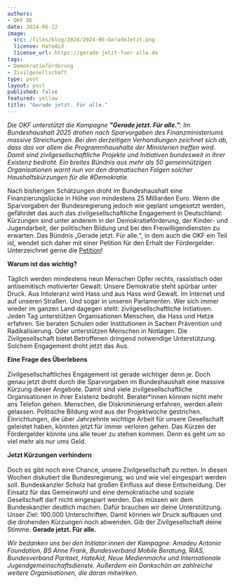 ```yaml
---
authors: 
- OKF DE
date: 2024-06-12
image: 
  src: /files/blog/2024/2024-06-GeradeJetzt.png
  license: HateAid
  license_url: https://gerade-jetzt-fuer-alle.de
tags:
- Demokratieförderung
- Zivilgesellschaft
type: post
layout: post
published: false
featured: yellow
title: "Gerade jetzt. Für alle."
---
```


*Die OKF unterstützt die Kampagne **"Gerade jetzt. Für alle."**: Im Bundeshaushalt 2025 drohen nach Sparvorgaben des Finanzministeriums massive Streichungen. Bei den derzeitigen Verhandlungen zeichnet sich ab, dass das vor allem die Programmhaushalte der Ministerien treffen wird. Damit sind zivilgesellschaftliche Projekte und Initiativen bundesweit in ihrer Existenz bedroht. Ein breites Bündnis aus mehr als 50 gemeinnützigen Organisationen warnt nun vor den dramatischen Folgen solcher Haushaltskürzungen für die #Demokratie.*

Nach bisherigen Schätzungen droht im Bundeshaushalt eine Finanzierungslücke in Höhe von mindestens 25 Milliarden Euro. Wenn die Sparvorgaben der Bundesregierung jedoch wie geplant umgesetzt werden, gefährdet das auch das zivilgesellschaftliche Engagement in Deutschland: Kürzungen sind unter anderem in der Demokratieförderung, der Kinder- und Jugendarbeit, der politischen Bildung und bei den Freiwilligendiensten zu erwarten. Das Bündnis „Gerade jetzt. Für alle.“, in dem auch die OKF ein Teil ist, wendet sich daher mit einer Petition für den Erhalt der Fördergelder. Unterzeichnet gerne die [Petition](https://weact.campact.de/petitions/demokratieforderung-in-gefahr-kurzungen-jetzt-stoppen-geradejetztfueralle)!

**Warum ist das wichtig?**<br><br>
Täglich werden mindestens neun Menschen Opfer rechts, rassistisch oder antisemitisch
motivierter Gewalt: Unsere Demokratie steht spürbar unter Druck. Aus Intoleranz wird Hass
und aus Hass wird Gewalt. Im Internet und auf unseren Straßen. Und sogar in unseren
Parlamenten. Wer sich immer wieder im ganzen Land dagegen stellt: zivilgesellschaftliche
Initiativen. Jeden Tag unterstützen Organisationen Menschen, die Hass und Hetze erfahren. Sie
beraten Schulen oder Institutionen in Sachen Prävention und Radikalisierung. Oder
unterstützen Menschen in Notlagen. Die Zivilgesellschaft bietet Betroffenen dringend
notwendige Unterstützung. Solchem Engagement droht jetzt das Aus.

**Eine Frage des Überlebens**<br><br>
Zivilgesellschaftliches Engagement ist gerade wichtiger denn je. Doch genau jetzt droht
durch die Sparvorgaben im Bundeshaushalt eine massive Kürzung dieser Angebote. Damit
sind viele zivilgesellschaftliche Organisationen in ihrer Existenz bedroht. Berater*innen
können nicht mehr ans Telefon gehen. Menschen, die Diskriminierung erfahren, werden
allein gelassen. Politische Bildung wird aus der Projektwoche gestrichen. Einrichtungen, die
über Jahrzehnte wichtige Arbeit für unsere Gesellschaft geleistet haben, könnten jetzt für
immer verloren gehen. Das Kürzen der Fördergelder könnte uns alle teuer zu stehen
kommen. Denn es geht um so viel mehr als nur ums Geld.

**Jetzt Kürzungen verhindern**<br><br>
Doch es gibt noch eine Chance, unsere Zivilgesellschaft zu retten. In diesen Wochen
diskutiert die Bundesregierung, wo und wie viel eingespart werden soll. Bundeskanzler
Scholz hat großen Einfluss auf diese Entscheidung. Der Einsatz für das Gemeinwohl und
eine demokratische und soziale Gesellschaft darf nicht eingespart werden. Das müssen wir
dem Bundeskanzler deutlich machen. Dafür brauchen wir deine Unterstützung. Unser Ziel:
100.000 Unterschriften. Damit können wir Druck aufbauen und die drohenden Kürzungen
noch abwenden. Gib der Zivilgesellschaft deine Stimme. **Gerade jetzt. Für alle.**

*Wir bedanken uns bei den Initiator:innen der Kampagne: Amadeu Antonio Foundation, BS Anne Frank, Bundesverband Mobile Beratung, RIAS, Bundesverband Paritaet, HateAid, Neue Medienmachx und Internationale Jugendgemeinschaftsdienste. Außerdem ein Dankschön an zahlreiche weitere Organisationen, die daran mitwirken.*
